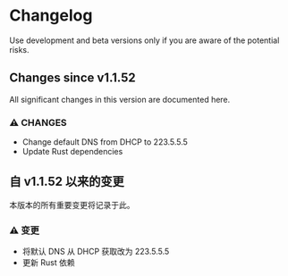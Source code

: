 # Changelog
Use development and beta versions only if you are aware of the potential risks.

## Changes since v1.1.52
All significant changes in this version are documented here.

### ⚠ CHANGES
- Change default DNS from DHCP to 223.5.5.5
- Update Rust dependencies


## 自 v1.1.52 以来的变更
本版本的所有重要变更将记录于此。

### ⚠ 变更
- 将默认 DNS 从 DHCP 获取改为 223.5.5.5
- 更新 Rust 依赖